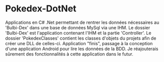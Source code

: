 # Pokedex-DotNet
Applications en C# .Net permettant de rentrer les données nécessaires au 'Bulbi-Dex' dans une base de données MySql via une IHM.
Le dossier 'Bulbi-Dex' est l'application contenant l'IHM et la partie 'Controller'.
Le dossier 'PokedexClasses' contient les classes d'objets du projets afin de créer une DLL de celles-ci.
Application "finis", passage à la conception d'une application Android pour lire les données de la BDD.
Je réajouterais sûrement des fonctionnalités à cette application dans le futur.
